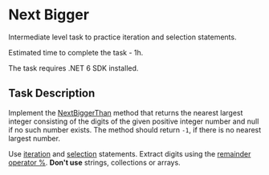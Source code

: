# Next Bigger

Intermediate level task to practice iteration and selection statements.

Estimated time to complete the task - 1h.

The task requires .NET 6 SDK installed.


## Task Description

Implement the [NextBiggerThan](NextBigger/NumberExtension.cs#L13) method that returns the nearest largest integer consisting of the digits of the given positive integer number and null if no such number exists. The method should return `-1`, if there is no nearest largest number.

Use [iteration](https://docs.microsoft.com/en-us/dotnet/csharp/language-reference/statements/iteration-statements) and [selection](https://docs.microsoft.com/en-us/dotnet/csharp/language-reference/statements/selection-statements) statements. Extract digits using the [remainder operator %](https://docs.microsoft.com/en-us/dotnet/csharp/language-reference/operators/arithmetic-operators#remainder-operator-). **Don't use** strings, collections or arrays.
